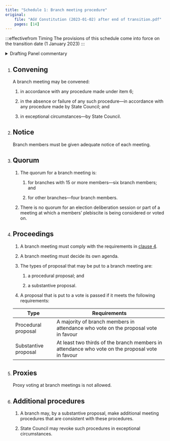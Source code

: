 ```yaml
---
title: "Schedule 1: Branch meeting procedure"
original:
    file: "AGV Constitution (2023-01-02) after end of transition.pdf"
    pages: [14]
---
```


:::effectivefrom Timing
The provisions of this schedule come into force
on the transition date (1 January 2023)
:::

<details>

<summary>Drafting Panel commentary</summary>

Schedule 1 sets out the meeting procedure for Branches.

The quorum for Branches with less than 15 members is set at 4.

Branches can set their own procedures but State Council has the power to revoke
branch-decided procedures in exceptional circumstances (e.g. if a branch decided that
a branch office bearer would have an unlimited term).

</details>

1. ## Convening

    A branch meeting may be convened:

    1.  in accordance with any procedure made under item 6;

    2.  in the absence or failure of any such procedure—in accordance with
        any procedure made by State Council; and

    3.  in exceptional circumstances—by State Council.

2. ## Notice

    Branch members must be given adequate notice of each meeting.

3. ## Quorum

    1.  The quorum for a branch meeting is:

        <subclause-letters>

        1.  for branches with 15 or more members—six branch members; and

        2.  for other branches—four branch members.

        </subclause-letters>

    2.  There is no quorum for an election deliberation session or part
        of a meeting at which a members’ plebiscite is being considered
        or voted on.

4. ## Proceedings

    1.  A branch meeting must comply with the requirements in [clause 4](./01-fundamental-matters.md#4).

    2.  A branch meeting must decide its own agenda.

    3.  The types of proposal that may be put to a branch meeting are:

        <subclause-letters>

        1.  a procedural proposal; and

        2.  a substantive proposal.

        </subclause-letters>

    4.  A proposal that is put to a vote is passed if it meets the
        following requirements:

     <table>
     <colgroup>
     <col style={{width: "30%"}} />
     <col style={{width: "69%"}} />
     </colgroup>
     <thead>
     <tr className="header">
     <th><strong>Type</strong></th>
     <th><strong>Requirements</strong></th>
     </tr>
     </thead>
     <tbody>
     <tr className="odd">
     <td>Procedural proposal</td>
     <td>A majority of branch members in attendance who vote on the proposal vote in favour</td>
     </tr>
     <tr className="even">
     <td>Substantive proposal</td>
     <td>At least two thirds of the branch members in attendance who vote on the proposal vote in favour</td>
     </tr>
     </tbody>
     </table>

5. ## Proxies

    Proxy voting at branch meetings is not allowed.

6.  ## Additional procedures

    1.  A branch may, by a substantive proposal, make additional meeting
        procedures that are consistent with these procedures.

    2.  State Council may revoke such procedures in exceptional
        circumstances.
